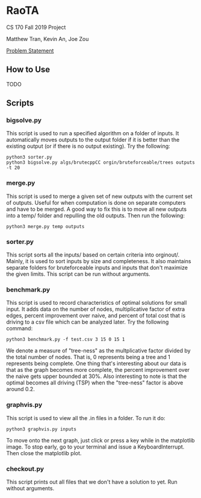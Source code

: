 # RaoTA
CS 170 Fall 2019 Project

Matthew Tran, Kevin An, Joe Zou

[Problem Statement](spec.pdf)

## How to Use
TODO

## Scripts

### bigsolve.py

This script is used to run a specified algorithm on a folder of inputs. It automatically moves outputs to the output folder if it is better than the existing output (or if there is no output existing). Try the following:

```
python3 sorter.py
python3 bigsolve.py algs/brutecppCC orgin/bruteforceable/trees outputs -t 20
```

### merge.py

This script is used to merge a given set of new outputs with the current set of outputs. Useful for when computation is done on separate computers and have to be merged. A good way to fix this is to move all new outputs into a temp/ folder and repulling the old outputs. Then run the following:

```
python3 merge.py temp outputs
```

### sorter.py

This script sorts all the inputs/ based on certain criteria into orginout/. Mainly, it is used to sort inputs by size and completeness. It also maintains separate folders for bruteforceable inputs and inputs that don't maximize the given limits. This script can be run without arguments.

### benchmark.py

This script is used to record characteristics of optimal solutions for small input. It adds data on the number of nodes, multiplicative factor of extra edges, percent improvement over naive, and percent of total cost that is driving to a csv file which can be analyzed later. Try the following command:

```
python3 benchmark.py -f test.csv 3 15 0 15 1
```

We denote a measure of "tree-ness" as the multplicative factor divided by the total number of nodes. That is, 0 represents being a tree and 1 represents being complete. One thing that's interesting about our data is that as the graph becomes more complete, the percent improvement over the naive gets upper bounded at 30%. Also interesting to note is that the optimal becomes all driving (TSP) when the "tree-ness" factor is above around 0.2.

### graphvis.py

This script is used to view all the .in files in a folder. To run it do:

```
python3 graphvis.py inputs
```

To move onto the next graph, just click or press a key while in the matplotlib image. To stop early, go to your terminal and issue a KeyboardInterrupt. Then close the matplotlib plot.

### checkout.py

This script prints out all files that we don't have a solution to yet. Run without arguments.